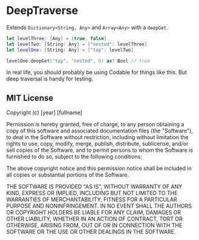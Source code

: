 # DeepTraverse

Extends `Dictionary<String, Any>` and `Array<Any>` with a `deepGet`.

```swift
let levelThree: [Any] = [true, false]
let levelTwo: [String: Any] = ["nested": levelThree]
let levelOne: [String: Any] = ["top": levelTwo]

levelOne.deepGet("top", "nested", 0) as? Bool // true
```

In real life, you should probably be using Codable for things like this. But deep traversal is handy for testing.

## MIT License

Copyright (c) [year] [fullname]

Permission is hereby granted, free of charge, to any person obtaining a copy
of this software and associated documentation files (the "Software"), to deal
in the Software without restriction, including without limitation the rights
to use, copy, modify, merge, publish, distribute, sublicense, and/or sell
copies of the Software, and to permit persons to whom the Software is
furnished to do so, subject to the following conditions:

The above copyright notice and this permission notice shall be included in all
copies or substantial portions of the Software.

THE SOFTWARE IS PROVIDED "AS IS", WITHOUT WARRANTY OF ANY KIND, EXPRESS OR
IMPLIED, INCLUDING BUT NOT LIMITED TO THE WARRANTIES OF MERCHANTABILITY,
FITNESS FOR A PARTICULAR PURPOSE AND NONINFRINGEMENT. IN NO EVENT SHALL THE
AUTHORS OR COPYRIGHT HOLDERS BE LIABLE FOR ANY CLAIM, DAMAGES OR OTHER
LIABILITY, WHETHER IN AN ACTION OF CONTRACT, TORT OR OTHERWISE, ARISING FROM,
OUT OF OR IN CONNECTION WITH THE SOFTWARE OR THE USE OR OTHER DEALINGS IN THE
SOFTWARE.

